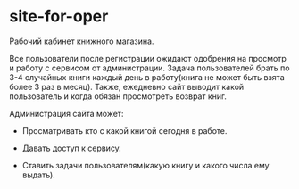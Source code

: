 # site-for-oper
Рабочий кабинет книжного магазина.

Все пользователи после регистрации ожидают одобрения на просмотр и работу с сервисом от администрации.
Задача пользователей брать по 3-4 случайных книги каждый день в работу(книга не может быть взята более 3 раз в месяц).
Также, ежедневно сайт выводит какой пользователь и когда обязан просмотреть возврат книг.

Администрация сайта может:

- Просматривать кто с какой книгой сегодня в работе.

- Давать доступ к сервису.

- Ставить задачи пользователям(какую книгу и какого числа ему выдать).
